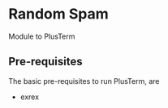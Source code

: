 # Random Spam

Module to PlusTerm

## Pre-requisites
The basic pre-requisites to run PlusTerm, are
* exrex

